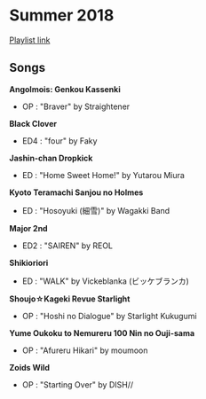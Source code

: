 # Summer 2018

[Playlist link](https://open.spotify.com/user/fz230568w0ccmom2dg3zvxq1h/playlist/3NNKsuuPHMF2HGZsT10M6y)

## Songs

**Angolmois: Genkou Kassenki**
* OP : "Braver" by Straightener

**Black Clover**
* ED4 : "four" by Faky

**Jashin-chan Dropkick**
* ED : "Home Sweet Home!" by Yutarou Miura

**Kyoto Teramachi Sanjou no Holmes**
* ED : "Hosoyuki (細雪)" by Wagakki Band

**Major 2nd**
* ED2 : "SAIREN" by REOL

**Shikioriori**
* ED : "WALK" by Vickeblanka (ビッケブランカ)

**Shoujo☆Kageki Revue Starlight**
* OP : "Hoshi no Dialogue" by Starlight Kukugumi

**Yume Oukoku to Nemureru 100 Nin no Ouji-sama**
* OP : "Afureru Hikari" by moumoon

**Zoids Wild**
* OP : "Starting Over" by DISH//